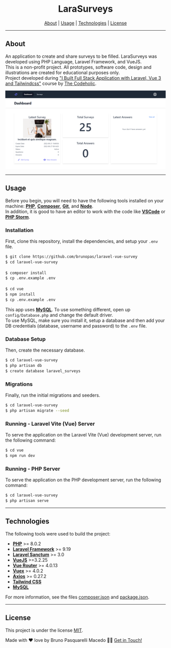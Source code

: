 <h1 align="center">
  <strong>LaraSurveys</strong>
</h1>

<p align="center">
 <a href="#about">About</a> |
 <a href="#usage">Usage</a> |
 <a href="#technologies">Technologies</a> |
 <a href="#license">License</a>
</p>

---

## About

An application to create and share surveys to be filled. LaraSurveys was developed using PHP Language, Laravel Framework, and VueJS.<br>
This is a non-profit project. All prototypes, software code, design and illustrations are created for educational purposes only.<br>
Project developed during <a href="https://www.youtube.com/watch?v=WLQDpY7lOLg">"I Built Full Stack Application with Laravel, Vue 3 and Tailwindcss"</a> course by <a href="https://www.youtube.com/c/TheCodeholic">The Codeholic</a>.

<img alt="LaraSurveys" title="#LaraSurveys" src="public/github/readme-1.png" />

---

## Usage

Before you begin, you will need to have the following tools installed on your machine:
<strong><a href="https://www.php.net/">PHP</a></strong>, <strong><a href="https://getcomposer.org/">Composer</a></strong>, <strong><a href="https://git-scm.com/">Git</a></strong>, and <strong><a href="https://nodejs.org/">Node</a></strong>.<br>
In addition, it is good to have an editor to work with the code like <strong><a href="https://code.visualstudio.com/">VSCode</a></strong> or <strong><a href="https://www.jetbrains.com/phpstorm/">PHP Storm</a></strong>.

### Installation
First, clone this repository, install the dependencies, and setup your <code>.env</code> file.
```bash
$ git clone https://github.com/brunopas/laravel-vue-survey
$ cd laravel-vue-survey

$ composer install
$ cp .env.example .env

$ cd vue
$ npm install
$ cp .env.example .env
```
This app uses <strong><a href="https://www.mysql.com/">MySQL</a></strong>. To use something different, open up <code>config/Database.php</code> and change the default driver.<br>
To use MySQL, make sure you install it, setup a database and then add your DB credentials (database, username and password) to the <code>.env</code> file.

### Database Setup
Then, create the necessary database.
```bash
$ cd laravel-vue-survey
$ php artisan db
$ create database laravel_surveys
```

### Migrations
Finally, run the initial migrations and seeders.
```bash
$ cd laravel-vue-survey
$ php artisan migrate --seed
```

### Running - Laravel Vite (Vue) Server
To serve the application on the Laravel Vite (Vue) development server, run the following command:
```bash
$ cd vue
$ npm run dev
```

### Running - PHP Server
To serve the application on the PHP development server, run the following command:
```bash
$ cd laravel-vue-survey
$ php artisan serve
```

---

## Technologies

The following tools were used to build the project:
-   **[PHP](https://www.php.net/)** >= 8.0.2
-   **[Laravel Framework](https://laravel.com/)** >= 9.19
-   **[Laravel Sanctum](https://laravel.com/)** >= 3.0
-   **[VueJS](https://vuejs.org/)** >=3.2.25
-   **[Vue Router](https://router.vuejs.org/)** >= 4.0.13
-   **[Vuex](https://vuex.vuejs.org/)** >= 4.0.2
-   **[Axios](https://axios-http.com/)** >= 0.27.2
-   **[Tailwind CSS](https://tailwindcss.com/)**
-   **[MySQL](https://www.mysql.com/)**

For more information, see the files [composer.json](./composer.json) and [package.json](./package.json).

---

## License

This project is under the license [MIT](./LICENSE).

Made with ❤️ love by Bruno Pasquarelli Macedo 👋🏻 [Get in Touch!](https://www.linkedin.com/in/brunopasmacedo)
